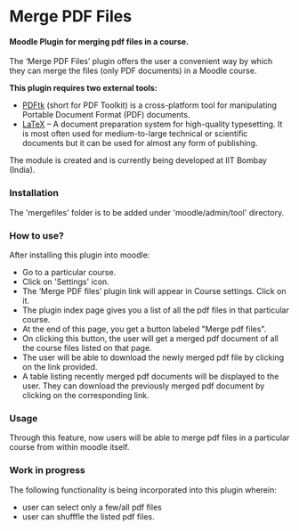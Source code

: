 # Merge PDF Files

#### Moodle Plugin for merging pdf files in a course.

The ‘Merge PDF Files’ plugin offers the user a convenient way by which they can merge the files (only PDF documents) in a Moodle course.

**This plugin requires two external tools:**

 * [PDFtk](https://www.pdflabs.com/tools/pdftk-the-pdf-toolkit/) (short for PDF Toolkit) is a cross-platform tool for manipulating Portable Document Format (PDF) documents.
 * [LaTeX](https://www.latex-project.org/get/) – A document preparation system for high-quality typesetting. It is most often used for medium-to-large technical or scientific documents but it can be used for almost any form of publishing.

The module is created and is currently being developed at IIT Bombay (India).

### Installation
The 'mergefiles' folder is to be added under 'moodle/admin/tool' directory.

### How to use?
After installing this plugin into moodle:
 * Go to a particular course.
 * Click on 'Settings' icon.
 * The ‘Merge PDF files’ plugin link will appear in Course settings. Click on it.
 * The plugin index page gives you a list of all the pdf files in that particular course.
 * At the end of this page, you get a button labeled "Merge pdf files".
 * On clicking this button, the user will get a merged pdf document of all the course files listed on that page.
 * The user will be able to download the newly merged pdf file by clicking on the link provided.
 * A table listing recently merged pdf documents will be displayed to the user. They can download the previously merged pdf document by clicking on the corresponding link.

### Usage
Through this feature, now users will be able to merge pdf files in a particular course from within moodle itself.

### Work in progress
The following functionality is being incorporated into this plugin wherein:
* user can select only a few/all pdf files
* user can shufffle the listed pdf files.